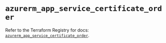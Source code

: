 # `azurerm_app_service_certificate_order`

Refer to the Terraform Registry for docs: [`azurerm_app_service_certificate_order`](https://registry.terraform.io/providers/hashicorp/azurerm/3.104.0/docs/resources/app_service_certificate_order).
